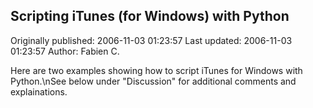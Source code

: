 ## Scripting iTunes (for Windows) with Python

Originally published: 2006-11-03 01:23:57
Last updated: 2006-11-03 01:23:57
Author: Fabien C.

Here are two examples showing how to script iTunes for Windows with Python.\nSee below under "Discussion" for additional comments and explainations.